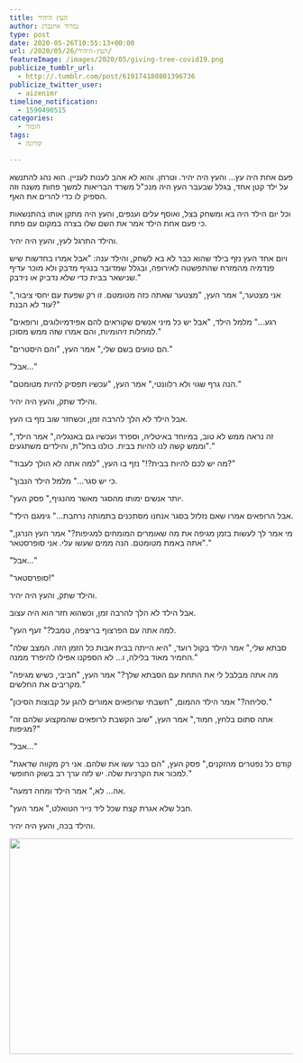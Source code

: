 ```yaml
---
title: העץ היהיר
author: נמרוד איזנברג
type: post
date: 2020-05-26T10:55:13+00:00
url: /2020/05/26/העץ-היהיר/
featureImage: /images/2020/05/giving-tree-covid19.png
publicize_tumblr_url:
  - http://.tumblr.com/post/619174180801396736
publicize_twitter_user:
  - aizenimr
timeline_notification:
  - 1590490515
categories:
  - הומור
tags:
  - קורונה

---
```

פעם אחת היה עץ&#8230; והעץ היה יהיר. וטרחן. והוא לא אהב לענות לעניין. הוא נהג להתנשא על ילד קטן אחד, בגלל שבעבר העץ היה מנכ"ל משרד הבריאות למשך פחות משנה וזה הספיק לו כדי להרים את האף.

וכל יום הילד היה בא ומשחק בצל, ואוסף עלים וענפים, והעץ היה מתקן אותו בהתנשאות כי פעם אחת הילד אמר את השם שלו בצרה במקום עם פתח.

והילד התרגל לעץ, והעץ היה יהיר.

ויום אחד העץ נזף בילד שהוא כבר לא בא לשחק, והילד ענה: "אבל אמרו בחדשות שיש פנדמיה מהמזרח שהתפשטה לאירופה, ובגלל שמדובר בנגיף מדבק ולא מוכר עדיף שנישאר בבית כדי שלא נדביק או נידבק."

"אני מצטער," אמר העץ, "מצטער שאתה כזה מטומטם. זו רק שפעת עם יחסי ציבור, עוד לא הבנת?"

"רגע&#8230;" מלמל הילד, "אבל יש כל מיני אנשים שקוראים להם אפידמיולוגים, ורופאים למחלות זיהומיות, והם אמרו שזה ממש מסוכן."

"הם טועים בשם שלי," אמר העץ, "והם היסטרים."

"אבל&#8230;"

"הנה גרף שגוי ולא רלוונטי," אמר העץ, "עכשיו תפסיק להיות מטומטם."

והילד שתק, והעץ היה יהיר.

אבל הילד לא הלך להרבה זמן, וכשחזר שוב נזף בו העץ.

"זה נראה ממש לא טוב, במיוחד באיטליה, וספרד ועכשיו גם באנגליה," אמר הילד, "וממש קשה לנו להיות בבית. כולנו בחל"ת, והילדים משתגעים."

"מה יש לכם להיות בבית?!" נזף בו העץ, "למה אתה לא הולך לעבוד?"

"כי יש סגר&#8230;" מלמל הילד הנבוך.

"יותר אנשים ימותו מהסגר מאשר מהנגיף," פסק העץ.

"אבל הרופאים אמרו שאם נזלזל בסגר אנחנו מסתכנים בתמותה נרחבת&#8230;" גימגם הילד.

"מי אמר לך לעשות בזמן מגיפה את מה שאומרים המומחים למגיפות?" אמר העץ הנרגן, "אתה באמת מטומטם. הנה ממים שעשו עלי. אני סופרסטאר."

"אבל&#8230;"

"סופרסטאר!"

והילד שתק, והעץ היה יהיר.

אבל הילד לא הלך להרבה זמן, וכשהוא חזר הוא היה עצוב.

"למה אתה עם הפרצוף בריצפה, טמבל?" זעף העץ.

"סבתא שלי," אמר הילד בקול רועד, "היא הייתה בבית אבות כל הזמן הזה. המצב שלה החמיר מאוד בלילה, ו&#8230; לא הספקנו אפילו להיפרד ממנה."

"מה אתה מבלבל לי את התחת עם הסבתא שלך?" אמר העץ, "חביבי, כשיש מגיפה מקריבים את החלשים."

"סליחה?" אמר הילד ההמום, "חשבתי שרופאים אמורים להגן על קבוצות הסיכון."

"אתה סתום בלחץ, חמוד," אמר העץ, "שוב הקשבת לרופאים שהמקצוע שלהם זה מגיפות?"

"אבל&#8230;"

"קודם כל נפטרים מהזקנים," פסק העץ, "הם כבר עשו את שלהם. אני רק מקווה שדאגת למכור את הקרניות שלה. יש לזה ערך רב בשוק החופשי."

"אה&#8230; לא," אמר הילד ומחה דמעה.

"חבל שלא אגרת קצת שכל ליד נייר הטואלט," אמר העץ.

והילד בכה, והעץ היה יהיר.

<img decoding="async" loading="lazy" class="aligncenter wp-image-3064 size-full" src="/images/2020/05/yoram-lass.jpg" alt="" width="624" height="383" srcset="/images/2020/05/yoram-lass.jpg 624w, /images/2020/05/yoram-lass-200x123.jpg 200w" sizes="(max-width: 624px) 100vw, 624px" />

